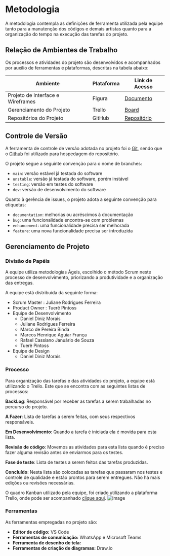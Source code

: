 
# Metodologia

A metodologia contempla as definições de ferramenta utilizada pela equipe tanto para a manutenção dos códigos e demais artistas quanto para a organização do tempo na execução das tarefas do projeto.

## Relação de Ambientes de Trabalho

Os processos e atividades do projeto são desenvolvidos e acompanhados por auxílio de ferramentas e plataformas, descritas na tabela abaixo:

| Ambiente | Plataforma | Link de Acesso|
|----------|------------|---------------|
|Projeto de Interface e Wireframes | Figura | [Documento]()|
|Gerenciamento do Projeto | Trello | [Board](https://trello.com/b/pENbh8VD/cqp-chame-quando-precisar)|
|Repositórios do Projeto | GitHub | [Repositório](https://github.com/ICEI-PUC-Minas-PMV-ADS/pmv-ads-2023-2-e2-proj-chame-quando-precisar)

## Controle de Versão

A ferramenta de controle de versão adotada no projeto foi o
[Git](https://git-scm.com/), sendo que o [Github](https://github.com)
foi utilizado para hospedagem do repositório.

O projeto segue a seguinte convenção para o nome de branches:

- `main`: versão estável já testada do software
- `unstable`: versão já testada do software, porém instável
- `testing`: versão em testes do software
- `dev`: versão de desenvolvimento do software

Quanto à gerência de issues, o projeto adota a seguinte convenção para
etiquetas:

- `documentation`: melhorias ou acréscimos à documentação
- `bug`: uma funcionalidade encontra-se com problemas
- `enhancement`: uma funcionalidade precisa ser melhorada
- `feature`: uma nova funcionalidade precisa ser introduzida


## Gerenciamento de Projeto

### Divisão de Papéis

A equipe utiliza metodologias Ágeis, escolhido o método Scrum neste processo de desenvolvimento, priorizando a produtividade e a organização das entregas.

A equipe está distribuída da seguinte forma: 
- Scrum Master : Juliane Rodrigues Ferreira
- Product Owner : Tuerê Pintoss
- Equipe de Desenvolvimento
    * Daniel Diniz Morais
    * Juliane Rodrigues Ferreira
    * Marco de Pereira Binda
    * Marcos Henrique Aguiar França
    * Rafael Cassiano Januário de Souza
    * Tuerê Pintoss
- Equipe de Design
    * Daniel Diniz Morais


### Processo

Para organização das tarefas e das atividades do projeto, a equipe está utilizando o Trello. Este que se encontra com as seguintes listas de processos: 

**BackLog**: Responsável por receber as tarefas a serem trabalhadas no percurso do projeto.

**A Fazer**: Lista de tarefas a serem feitas, com seus respectivos responsáveis.

**Em Desenvolvimento**: Quando a tarefa é iniciada ela é movida para esta lista.

**Revisão de código**: Movemos as atividades para esta lista quando é preciso fazer alguma revisão antes de enviarmos para os testes.

**Fase de teste**: Lista de testes a serem feitos das tarefas produzidas.

**Concluído**:  Nesta lista são colocadas as tarefas que passaram nos testes e controle de qualidade e estão prontos para serem entregues. Não há mais edições ou revisões necessárias.

O quadro Kanban utilizado pela equipe, foi criado utilizando a plataforma Trello, onde  pode ser acompanhado [clique aqui](https://trello.com/b/pENbh8VD/cqp-chame-quando-precisar).
![image](https://github.com/ICEI-PUC-Minas-PMV-ADS/pmv-ads-2023-2-e2-proj-chame-quando-precisar/assets/127157223/bdcd0a85-cf1a-420d-8d2d-492b39699f80)

 
### Ferramentas

As ferramentas empregadas no projeto são:

- **Editor de código:** VS Code
- **Ferramentas de comunicação:**  WhatsApp e Microsoft Teams
- **Ferramenta de desenho de tela:** 
- **Ferramentas de criação de diagramas:** Draw.io
